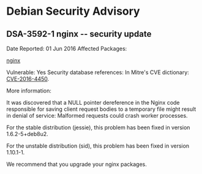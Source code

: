 
Debian Security Advisory
========================


DSA-3592-1 nginx -- security update
-----------------------------------



Date Reported:
01 Jun 2016
Affected Packages:

[nginx](https://packages.debian.org/src:nginx)

Vulnerable:
Yes
Security database references:
In Mitre's CVE dictionary: [CVE-2016-4450](https://security-tracker.debian.org/tracker/CVE-2016-4450).  

More information:

It was discovered that a NULL pointer dereference in the Nginx code
responsible for saving client request bodies to a temporary file might
result in denial of service: Malformed requests could crash worker
processes.


For the stable distribution (jessie), this problem has been fixed in
version 1.6.2-5+deb8u2.


For the unstable distribution (sid), this problem has been fixed in
version 1.10.1-1.


We recommend that you upgrade your nginx packages.






